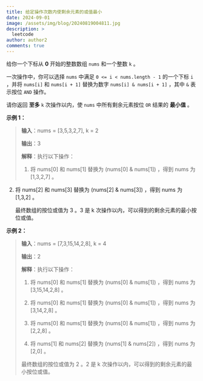 ```yaml
---
title: 给定操作次数内使剩余元素的或值最小
date: 2024-09-01
image: /assets/img/blog/20240819004811.jpg
description: >
  leetcode
author: author2
comments: true
---
```


给你一个下标从 **0** 开始的整数数组 `nums` 和一个整数 `k` 。

一次操作中，你可以选择 `nums` 中满足 `0 <= i < nums.length - 1` 的一个下标 `i` ，并将 `nums[i]` 和 `nums[i + 1]` 替换为数字 `nums[i] & nums[i + 1]` ，其中 `&` 表示按位 `AND` 操作。

请你返回 **至多** `k` 次操作以内，使 `nums` 中所有剩余元素按位 `OR` 结果的 **最小值** 。

**示例 1：**

> **输入**：nums = [3,5,3,2,7], k = 2
> 
> **输出**：3
>
> **解释**：执行以下操作：
> 
> 1. 将 nums[0] 和 nums[1] 替换为 (nums[0] & nums[1]) ，得到 nums 为 [1,3,2,7] 。
> 
  2. 将 nums[2] 和 nums[3] 替换为 (nums[2] & nums[3]) ，得到 nums 为 [1,3,2] 。
  
      最终数组的按位或值为 3 。3 是 k 次操作以内，可以得到的剩余元素的最小按位或值。

**示例 2：**

> **输入**：nums = [7,3,15,14,2,8], k = 4
>
> **输出**：2
>
> **解释**：执行以下操作：
>
> 1. 将 nums[0] 和 nums[1] 替换为 (nums[0] & nums[1]) ，得到 nums 为 [3,15,14,2,8] 。
>
> 2. 将 nums[0] 和 nums[1] 替换为 (nums[0] & nums[1]) ，得到 nums 为 [3,14,2,8] 。
>
> 3. 将 nums[0] 和 nums[1] 替换为 (nums[0] & nums[1]) ，得到 nums 为 [2,2,8] 。
>
> 4. 将 nums[1] 和 nums[2] 替换为 (nums[1] & nums[2]) ，得到 nums 为 [2,0] 。
>
>   最终数组的按位或值为 2 。2 是 k 次操作以内，可以得到的剩余元素的最小按位或值。



